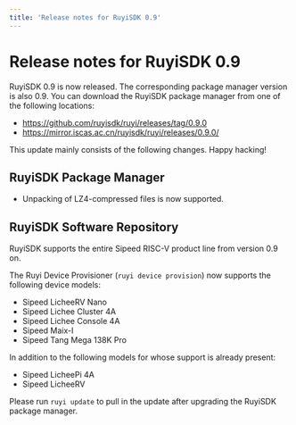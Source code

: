 ```yaml
---
title: 'Release notes for RuyiSDK 0.9'
---
```


# Release notes for RuyiSDK 0.9

RuyiSDK 0.9 is now released. The corresponding package manager version is also 0.9.
You can download the RuyiSDK package manager from one of the following locations:

* https://github.com/ruyisdk/ruyi/releases/tag/0.9.0
* https://mirror.iscas.ac.cn/ruyisdk/ruyi/releases/0.9.0/

This update mainly consists of the following changes. Happy hacking!

## RuyiSDK Package Manager

* Unpacking of LZ4-compressed files is now supported.

## RuyiSDK Software Repository

RuyiSDK supports the entire Sipeed RISC-V product line from version 0.9 on.

The Ruyi Device Provisioner (`ruyi device provision`) now supports the following device models:

* Sipeed LicheeRV Nano
* Sipeed Lichee Cluster 4A
* Sipeed Lichee Console 4A
* Sipeed Maix-I
* Sipeed Tang Mega 138K Pro

In addition to the following models for whose support is already present:

* Sipeed LicheePi 4A
* Sipeed LicheeRV

Please run `ruyi update` to pull in the update after upgrading the RuyiSDK
package manager.
